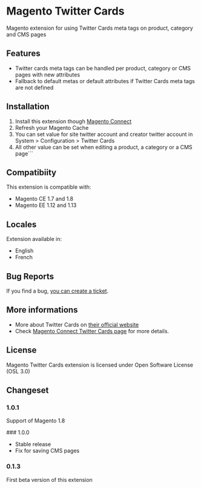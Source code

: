 Magento Twitter Cards
============

Magento extension for using Twitter Cards meta tags on product, category and CMS pages

## Features
 * Twitter cards meta tags can be handled per product, category or CMS pages with new attributes
 * Fallback to default metas or default attributes if Twitter Cards meta tags are not defined

## Installation
 1. Install this extension though [Magento Connect][1]
 2. Refresh your Magento Cache
 3. You can set value for site twitter account and creator twitter account in System > Configuration > Twitter Cards
 4. All other value can be set when editing a product, a category or a CMS page```

## Compatibiity
This extension is compatible with:

 * Magento CE 1.7 and 1.8
 * Magento EE 1.12 and 1.13

## Locales
Extension available in:

 * English
 * French

## Bug Reports
If you find a bug, [you can create a ticket][3].

## More informations

 * More about Twitter Cards on [their official website][2]
 * Check [Magento Connect Twitter Cards page][1] for more details.

## License
Magento Twitter Cards extension is licensed under Open Software License (OSL 3.0)

## Changeset
### 1.0.1
Support of Magento 1.8

### 1.0.0
 * Stable release
 * Fix for saving CMS pages

### 0.1.3
First beta version of this extension

[1]: http://www.magentocommerce.com/magento-connect/
[2]: https://dev.twitter.com/docs/cards
[3]: https://github.com/laurent35240/magento-twittercards/issues